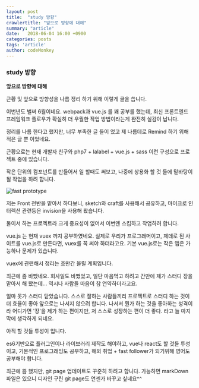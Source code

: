 ```yaml
---
layout: post
title:  "study 방향"
crawlertitle: "앞으로 방향에 대해"
summary: "article"
date:   2018-06-04 16:00 +0900
categories: posts
tags: 'article'
author: codeMonkey
---
```


### study 방향

**앞으로 방향에 대해**

근황 및 앞으로 방향성을 나름 정리 하기 위해 이렇게 글을 씁니다.

이번년도 벌써 6월이네요.
webpack과 vue.js 를 꽤 공부를 했는데, 최신 프론트엔드 프레임워크 플로우가 확실히 더 우월한 작업 방법이라는게 완전히 실감이 납니다.

정리를 나름 한다고 했지만, 
너무 부족한 글 들이 었고 제 나름데로 Remind 하기 위해 적은 글 뿐 이었네요.

근황으로는 현재 개발자 친구와 php7 + lalabel + vue.js + sass 이런 구성으로 프로젝트 중에 있습니다.

작은 단위의 컴포넌트를 만들어서 일 할때도 써보고, 나중에 상용화 할 것 들에 밑바탕이 될 작업을 하려 합니다.

![fast prototype](/jsStudyBlog/assets/images/post/fast_prototype.jpeg)

저는 Front 전반을 맡아서 하다보니, sketch와 craft를 사용해서 공유하고,
마이크로 인터렉션 관련등은 invision을 사용해 봤습니다.

둘이서 하는 프로젝트라 크게 중요성이 없어서 이번엔 스킵하고 작업하려 합니다.

vue.js 는 현재 vuex 까지 공부하였네요.
실제로 우리가 프로그래머이고, 제데로 된 사이트를 vue.js로 만든다면,
vuex를 꼭 써야 하더라고요. 기본 vue.js로는 작은 앱은 가능하나 문제가 있습니다.

vuex에 관련해서 정리는 조만간 올릴 계획입니다.

최근에 좀 바빴네요. 회사일도 바뻤었고, 일단 마음먹고 하려고 간만에 제가 스터디 장을 맡아서 해 봤는데... 역시나 사람들 마음이 참 연약하더라고요.

얼마 못가 스터디 닫았습니다. 
스스로 잘하는 사람들끼리 프로젝트로 스터디 하는 것이 더 효율이 좋아
앞으로는 나서지 않으려 합니다. 나서서 뭔가 하는 것을 좋아하는 성격이라 어디가면 '장'을 제가 하는 편이지만, 저 스스로 성장하는 편이 더 좋다. 라고 늘 마지막에 생각하게 되네요.

아직 할 것들 투성이 입니다.

es6기반으로 플러그인이나 라이브러리 제작도 해야하고, 
vue나 react도 할 것들 투성이고, 기본적인 프로그래밍도 공부하고,
해외 취업 + fast follower가 되기위해 영어도 공부해야 합니다.

최근에 뜸 했지만, git page 업데이트도 꾸준히 하려고 합니다.
가능하면 markDown 파일은 있으니 디자인 구린 git page도 언젠가 바꾸고 싶네요^^